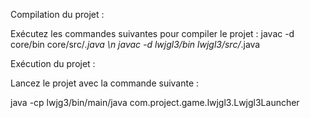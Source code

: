 Compilation du projet :

Exécutez les commandes suivantes pour compiler le projet :
javac -d core/bin core/src/*.java
\n
javac -d lwjgl3/bin lwjgl3/src/*.java 

Exécution du projet :

Lancez le projet avec la commande suivante : 

java -cp lwjg3/bin/main/java com.project.game.lwjgl3.Lwjgl3Launcher
